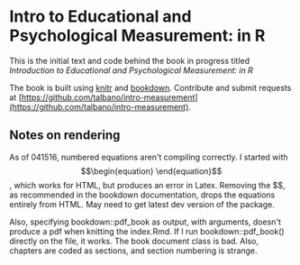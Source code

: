# Intro to Educational and Psychological Measurement: in R

This is the initial text and code behind the book in progress titled *Introduction to Educational and Psychological Measurement: in R*

The book is built using [knitr](http://yihui.name/knitr/) and [bookdown](https://github.com/rstudio/bookdown). Contribute and submit requests at [https://github.com/talbano/intro-measurement](https://github.com/talbano/intro-measurement).

## Notes on rendering

As of 041516, numbered equations aren't compiling correctly. I started with $$\begin{equation} \end{equation}$$, which works for HTML, but produces an error in Latex. Removing the $$, as recommended in the bookdown documentation, drops the equations entirely from HTML. May need to get latest dev version of the package.

Also, specifying bookdown::pdf_book as output, with arguments, doesn't produce a pdf when knitting the index.Rmd. If I run bookdown::pdf_book() directly on the file, it works. The book document class is bad. Also, chapters are coded as sections, and section numbering is strange.
